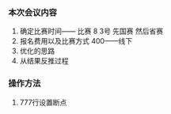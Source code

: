 ### 本次会议内容

1. 确定比赛时间—— 比赛 8 3号 先国赛 然后省赛
2. 报名费用以及比赛方式  400——线下
3. 优化的思路 
4. 从结果反推过程

### 操作方法

1.  777行设置断点

